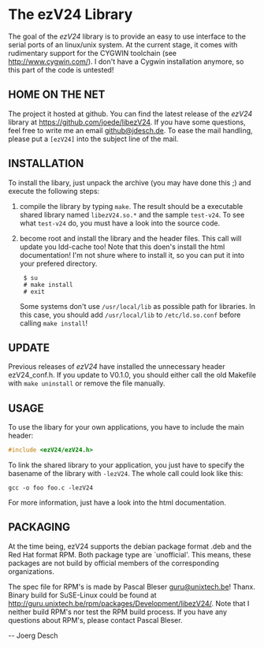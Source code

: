 # The ezV24 Library

The goal of the *ezV24* library is to provide an easy to use interface to the
serial ports of an linux/unix system. At the current stage, it comes with
rudimentary support for the CYGWIN toolchain (see
http://www.cygwin.com/). I don't have a Cygwin installation anymore, so this
part of the code is untested!


## HOME ON THE NET

The project it hosted at github. You can find the latest release of the
*ezV24* library at https://github.com/joede/libezV24. If you have some
questions, feel free to write me an email <github@jdesch.de>. To
ease the mail handling, please put a `[ezV24]` into the subject line of the
mail.


## INSTALLATION

To install the libary, just unpack the archive (you may have done this ;) and
execute the following steps:

1. compile the library by typing `make`. The result should be a executable
   shared library named `libezV24.so.*` and the sample `test-v24`. To see what
   `test-v24` do, you must have a look into the source code.

2. become root and install the library and the header files. This call will
   update you ldd-cache too! Note that this doen's install the html
   documentation! I'm not shure where to install it, so you can put it into
   your prefered directory.

        $ su
        # make install
        # exit

    Some systems don't use `/usr/local/lib` as possible path for libraries. In
    this case, you should add `/usr/local/lib` to `/etc/ld.so.conf` before
    calling `make install`!



## UPDATE

Previous releases of *ezV24* have installed the unnecessary header
ezV24_conf.h. If you update to V0.1.0, you should either call the old
Makefile with `make uninstall` or remove the file manually.


## USAGE

To use the libary for your own applications, you have to include the main
header:

```` .C
#include <ezV24/ezV24.h>
````

To link the shared library to your application, you just have to specify the
basename of the library with `-lezV24`. The whole call could look like this:

```` .shell
gcc -o foo foo.c -lezV24
````

For more information, just have a look into the html documentation.


## PACKAGING

At the time being, ezV24 supports the debian package format .deb and the Red
Hat format RPM. Both package type are `unofficial'. This means, these
packages are not build by official members of the corresponding
organizations.

The spec file for RPM's is made by Pascal Bleser <guru@unixtech.be>!
Thanx. Binary build for SuSE-Linux could be found at
http://guru.unixtech.be/rpm/packages/Development/libezV24/.  Note that I
neither build RPM's nor test the RPM build process. If you have any questions
about RPM's, please contact Pascal Bleser.


--
Joerg Desch
